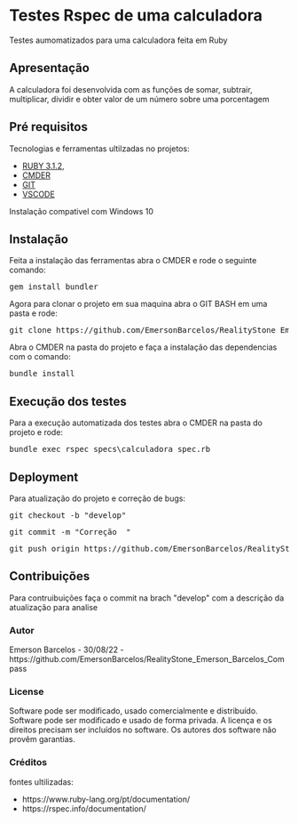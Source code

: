 <h1>Testes Rspec de uma calculadora</h1>
Testes aumomatizados para uma calculadora feita em Ruby 

<h2>Apresentação</h2>
A calculadora foi desenvolvida com as funções de somar, subtrair, multiplicar, dividir e obter valor de um número sobre uma porcentagem


<h2>Pré requisitos</h2>
Tecnologias e ferramentas ultilzadas no projetos:</br>

  <ul>
    <li><a href="https://rubyinstaller.org/downloads/">RUBY 3.1.2,</a></li>
    <li><a href="https://cmder.app/">CMDER</a></li>
    <li><a href="https://git-scm.com/">GIT</a></li>
    <li><a href="https://code.visualstudio.com/">VSCODE</a></li>
  </ul>

Instalação compativel com Windows 10

<h2>Instalação</h2>

Feita a instalação das ferramentas abra o CMDER e rode o seguinte comando:
  
<pre>
<span style="font-weight: 400">gem install bundler</span>
</pre>

Agora para clonar o projeto em sua maquina abra o GIT BASH em uma pasta e rode:

<pre>
<span style="font-weight: 400">git clone https://github.com/EmersonBarcelos/RealityStone_Emerson_Barcelos_Compass.git</span>
</pre>

Abra o CMDER na pasta do projeto e faça a instalação das dependencias com o comando:

<pre>
<span style="font-weight: 400">bundle install</span>
</pre>

<h2>Execução dos testes</h2>

Para a execução automatizada dos testes abra o CMDER na pasta do projeto e rode:

<pre>
<span style="font-weight: 400">bundle exec rspec specs\calculadora_spec.rb</span>
</pre>

<h2>Deployment</h2>
Para atualização do projeto e correção de bugs:
<pre>
<span style="font-weight: 400">git checkout -b "develop"</span>
</pre>
<pre>
<span style="font-weight: 400">git commit -m "Correção <correção feita> "</span>
</pre>
<pre>
<span style="font-weight: 400">git push origin https://github.com/EmersonBarcelos/RealityStone_Emerson_Barcelos_Compass</span>
</pre>

</ul>

<h2>Contribuições</h2>

Para contruibuições faça o commit na brach "develop" com a descrição da atualização para analise

<h3>Autor</h3>
Emerson Barcelos - 30/08/22  - https://github.com/EmersonBarcelos/RealityStone_Emerson_Barcelos_Compass

<h3>License</h3>

Software pode ser modificado, usado comercialmente e distribuído.
Software pode ser modificado e usado de forma privada.
A licença e os direitos precisam ser incluídos no software.
Os autores dos software não provêm garantias.

<h3>Créditos</h3>
fontes ultilizadas:
<ul>
  <li>https://www.ruby-lang.org/pt/documentation/</li>
  <li>https://rspec.info/documentation/</li>
</ul>

